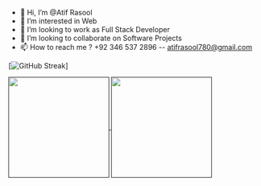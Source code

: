- 👋 Hi, I’m @Atif Rasool
- 👀 I’m interested in Web 
- 🌱 I’m looking to work as Full Stack Developer
- 💞️ I’m looking to collaborate on Software Projects
- 📫 How to reach me ? +92 346 537 2896 -- atifrasool780@gmail.com

[![GitHub Streak](https://github-readme-streak-stats.herokuapp.com/?user=atif1169)]

<a href="">
  <img height=200 align="center" src="https://github-readme-stats.vercel.app/api?username=atif1169" />
 </a>
 <a href=""> 
  <img height=200 align="center" src="https://github-readme-stats.vercel.app/api/top-langs?username=atif1169&layout=compact&langs_count=8&card_width=320" />
 </a> 

<!---
atif1169/atif1169 is a ✨ special ✨ repository because its `README.md` (this file) appears on your GitHub profile.
You can click the Preview link to take a look at your changes.
--->
